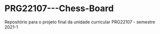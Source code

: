 # PRG22107---Chess-Board
Repositório para o projeto final da unidade curricular PRG22107 - semestre 2021-1
